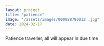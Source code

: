 ```yaml
---
layout: project
title: "patience"
image: "/assets/images/000088780012 .jpg"
date: 2024-02-17
---
```

<!-- ![trees](/assets/images/000088410007.jpg) -->
<p>Patience traveller, all will appear in due time</p>
<!-- <p>{{page.image}}</p> -->
<!-- <img src="{{site.baseurl}}/assets/images/000088780012.jpg"> -->